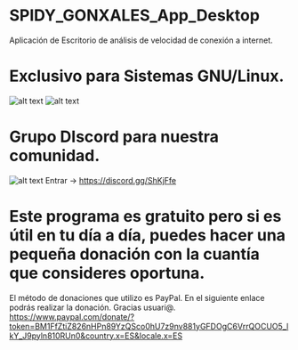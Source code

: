 # SPIDY_GONXALES_App_Desktop
Aplicación de Escritorio de análisis de velocidad de conexión a internet.
# Exclusivo para Sistemas GNU/Linux.
![alt text](https://media-exp1.licdn.com/dms/image/C4D22AQFgT5kA1De-WA/feedshare-shrink_1280/0?e=1584576000&v=beta&t=0T-Xd5I-niO_lF7HdxoLTjP1CeUYXohmRPnTelzXPm0)
![alt text](https://media-exp1.licdn.com/dms/image/C4D22AQHQA-HUF0UfcQ/feedshare-shrink_1280/0?e=1584576000&v=beta&t=QYYGQGBMR7YHzZ72fiDM4fSJskTLgnH5PzL8NkbqVtg)  
# Grupo DIscord para nuestra comunidad.
![alt text](https://external-content.duckduckgo.com/iu/?u=https%3A%2F%2Fasgardgaming.se%2Fwp-content%2Fuploads%2F2017%2F08%2Fderp-300x240.png&f=1&nofb=1) Entrar -> https://discord.gg/ShKjFfe
# Este programa es gratuito pero si es útil en tu día a día, puedes hacer una pequeña donación con la cuantía que consideres oportuna.
El método de donaciones que utilizo es PayPal. En el siguiente enlace podrás realizar la donación. Gracias usuari@.
https://www.paypal.com/donate/?token=BM1FfZtiZ826nHPn89YzQSco0hU7z9nv881yGFDOgC6VrrQOCUO5_lkY_J9pyln810RUn0&country.x=ES&locale.x=ES

